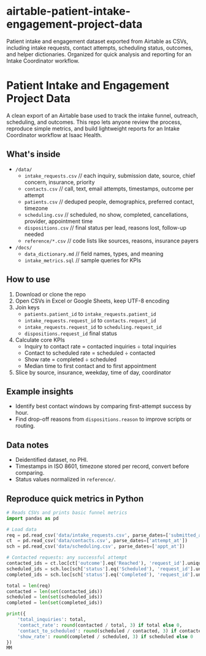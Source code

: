 # airtable-patient-intake-engagement-project-data
Patient intake and engagement dataset exported from Airtable as CSVs, including intake requests, contact attempts, scheduling status, outcomes, and helper dictionaries. Organized for quick analysis and reporting for an Intake Coordinator workflow.
# Patient Intake and Engagement Project Data

A clean export of an Airtable base used to track the intake funnel, outreach, scheduling, and outcomes. This repo lets anyone review the process, reproduce simple metrics, and build lightweight reports for an Intake Coordinator workflow at Isaac Health.

## What's inside

- `/data/`
  - `intake_requests.csv`  // each inquiry, submission date, source, chief concern, insurance, priority
  - `contacts.csv`         // call, text, email attempts, timestamps, outcome per attempt
  - `patients.csv`         // deduped people, demographics, preferred contact, timezone
  - `scheduling.csv`       // scheduled, no show, completed, cancellations, provider, appointment time
  - `dispositions.csv`     // final status per lead, reasons lost, follow-up needed
  - `reference/*.csv`      // code lists like sources, reasons, insurance payers
- `/docs/`
  - `data_dictionary.md`   // field names, types, and meaning
  - `intake_metrics.sql`   // sample queries for KPIs

## How to use

1) Download or clone the repo  
2) Open CSVs in Excel or Google Sheets, keep UTF-8 encoding  
3) Join keys  
   - `patients.patient_id` to `intake_requests.patient_id`  
   - `intake_requests.request_id` to `contacts.request_id`  
   - `intake_requests.request_id` to `scheduling.request_id`  
   - `dispositions.request_id` final status  
4) Calculate core KPIs  
   - Inquiry to contact rate = contacted inquiries ÷ total inquiries  
   - Contact to scheduled rate = scheduled ÷ contacted  
   - Show rate = completed ÷ scheduled  
   - Median time to first contact and to first appointment  
5) Slice by source, insurance, weekday, time of day, coordinator

## Example insights

- Identify best contact windows by comparing first-attempt success by hour.  
- Find drop-off reasons from `dispositions.reason` to improve scripts or routing.

## Data notes

- Deidentified dataset, no PHI.  
- Timestamps in ISO 8601, timezone stored per record, convert before comparing.  
- Status values normalized in `reference/`.

## Reproduce quick metrics in Python

```python
# Reads CSVs and prints basic funnel metrics
import pandas as pd

# Load data
req = pd.read_csv('data/intake_requests.csv', parse_dates=['submitted_at'])
ct  = pd.read_csv('data/contacts.csv', parse_dates=['attempt_at'])
sch = pd.read_csv('data/scheduling.csv', parse_dates=['appt_at'])

# Contacted requests: any successful attempt
contacted_ids = ct.loc[ct['outcome'].eq('Reached'), 'request_id'].unique()
scheduled_ids = sch.loc[sch['status'].eq('Scheduled'), 'request_id'].unique()
completed_ids = sch.loc[sch['status'].eq('Completed'), 'request_id'].unique()

total = len(req)
contacted = len(set(contacted_ids))
scheduled = len(set(scheduled_ids))
completed = len(set(completed_ids))

print({
    'total_inquiries': total,
    'contact_rate': round(contacted / total, 3) if total else 0,
    'contact_to_scheduled': round(scheduled / contacted, 3) if contacted else 0,
    'show_rate': round(completed / scheduled, 3) if scheduled else 0
})
MM
